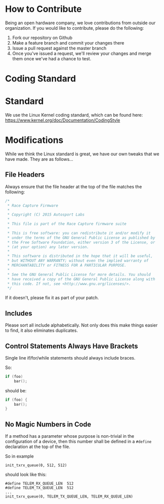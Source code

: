 How to Contribute
=================

Being an open hardware company, we love contributions from outside our
organization.   If you would like to contribute, please do the
following:

1. Fork our repository on Github
2. Make a feature branch and commit your changes there
3. Issue a pull request against the master branch
4. Once you've issued a request, we'll review your changes and merge
   them once we've had a chance to test.


Coding Standard
===============

# Standard

We use the Linux Kernel coding standard, which can be found here:
https://www.kernel.org/doc/Documentation/CodingStyle

# Modifications

While we think the Linux standard is great, we have our own tweaks
that we have made.  They are as follows...

## File Headers

Always ensure that the file header at the top of the file matches the
following:

```C
/*
 * Race Capture Firmware
 *
 * Copyright (C) 2015 Autosport Labs
 *
 * This file is part of the Race Capture firmware suite
 *
 * This is free software: you can redistribute it and/or modify it
 * under the terms of the GNU General Public License as published by
 * the Free Software Foundation, either version 3 of the License, or
 * (at your option) any later version.
 *
 * This software is distributed in the hope that it will be useful,
 * but WITHOUT ANY WARRANTY; without even the implied warranty of
 * MERCHANTABILITY or FITNESS FOR A PARTICULAR PURPOSE.
 *
 * See the GNU General Public License for more details. You should
 * have received a copy of the GNU General Public License along with
 * this code. If not, see <http://www.gnu.org/licenses/>.
 */
```

If it doesn't, please fix it as part of your patch.

## Includes

Please sort all include alphabetically.  Not only does this make things
easier to find, it also eliminates duplicates.

## Control Statements Always Have Brackets

Single line if/for/while statements should
always include braces.

So:

```C
if (foo)
	bar();
```

should be:

```C
if (foo) {
	bar();
}
```

## No Magic Numbers in Code
If a method has a parameter whose purpose is non-trivial in the configuration
of a device, then this number shall be defined in a `#define` declaration at
the top of the file.

So in example

```
init_txrx_queue(0, 512, 512)
```

should look like this:

```
#define TELEM_RX_QUEUE_LEN	512
#define TELEM_TX_QUEUE_LEN	512
...
init_txrx_queue(0, TELEM_TX_QUEUE_LEN, TELEM_RX_QUEUE_LEN)
```
